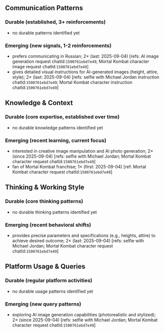 ## Communication Patterns
### Durable (established, 3+ reinforcements)
- no durable patterns identified yet

### Emerging (new signals, 1-2 reinforcements)
- prefers communicating in Russian; 2× (last: 2025-09-04) [refs: AI image generation request chatId:`1500761ebd7e49`; Mortal Kombat character image request chatId:`1500761ebd7e49`]
- gives detailed visual instructions for AI-generated images (height, attire, style); 2× (last: 2025-09-04) [refs: selfie with Michael Jordan instruction chatId:`1500761ebd7e49`; Mortal Kombat character instruction chatId:`1500761ebd7e49`]

## Knowledge & Context
### Durable (core expertise, established over time)
- no durable knowledge patterns identified yet

### Emerging (recent learning, current focus)
- interested in creative image manipulation and AI photo generation; 2× (since 2025-09-04) [refs: selfie with Michael Jordan; Mortal Kombat character request chatId:`1500761ebd7e49`]
- fan of Mortal Kombat franchise; 1× (first: 2025-09-04) [ref: Mortal Kombat character request chatId:`1500761ebd7e49`]

## Thinking & Working Style
### Durable (core thinking patterns)
- no durable thinking patterns identified yet

### Emerging (recent behavioral shifts)
- provides precise parameters and specifications (e.g., heights, attire) to achieve desired outcome; 2× (last: 2025-09-04) [refs: selfie with Michael Jordan; Mortal Kombat character request chatId:`1500761ebd7e49`]

## Platform Usage & Queries
### Durable (regular platform activities)
- no durable usage patterns identified yet

### Emerging (new query patterns)
- exploring AI image generation capabilities (photorealistic and stylized); 2× (since 2025-09-04) [refs: selfie with Michael Jordan; Mortal Kombat character request chatId:`1500761ebd7e49`]